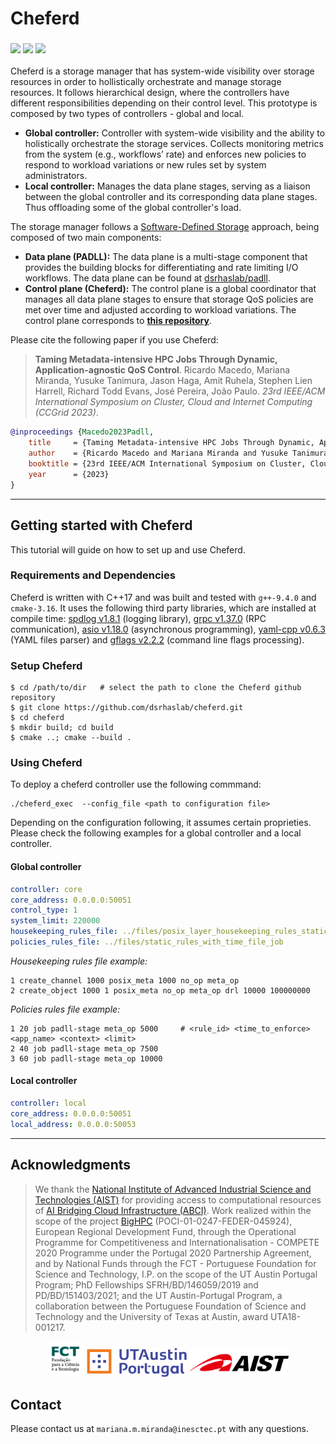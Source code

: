 # Cheferd

<h3 align="left">
  <!-- logo as of current commit -->
  <img src="https://img.shields.io/badge/C++-17-yellow.svg?style=flat&logo=c%2B%2B" />
  <img src="https://img.shields.io/badge/status-research%20prototype-green.svg" />
  <a href="https://opensource.org/licenses/BSD-3-Clause">
    <img src="https://img.shields.io/badge/license-BSD--3-blue.svg" />
  </a>
</h3>

Cheferd is a storage manager that has system-wide visibility over storage resources in order to hollistically orchestrate and manage storage resources.
It follows hierarchical design, where the controllers have different responsibilities depending on their control level. This prototype is composed by two types of controllers - global and local.

* <b>Global controller:</b> Controller with system-wide visibility and the ability to holistically orchestrate the storage services. Collects monitoring metrics from the system (e.g., workflows’ rate) and enforces new policies to respond to workload variations or new rules set by system administrators.
* <b>Local controller:</b> Manages the data plane stages, serving as a liaison between the global controller and its corresponding data plane stages. Thus offloading some of the global controller's load. 


The storage manager follows a [Software-Defined Storage](https://dl.acm.org/doi/10.1145/3385896?cid=99659535288) approach, being composed of two main components:
* <b>Data plane (PADLL):</b> The data plane is a multi-stage component that provides the building blocks for differentiating and rate limiting I/O workflows. The data plane can be found at [dsrhaslab/padll](https://github.com/dsrhaslab/padll).
* <b>Control plane (Cheferd):</b> The control plane is a global coordinator that manages all data plane stages to ensure that storage QoS policies are met over time and adjusted according to workload variations. The control plane corresponds to [**this repository**](https://github.com/dsrhaslab/cheferd).

Please cite the following paper if you use Cheferd:

>**Taming Metadata-intensive HPC Jobs Through Dynamic, Application-agnostic QoS Control**.
Ricardo Macedo, Mariana Miranda, Yusuke Tanimura, Jason Haga, Amit Ruhela, Stephen Lien Harrell, Richard Todd Evans, José Pereira, João Paulo.
*23rd IEEE/ACM International Symposium on Cluster, Cloud and Internet Computing (CCGrid 2023)*.

```bibtex
@inproceedings {Macedo2023Padll,
    title     = {Taming Metadata-intensive HPC Jobs Through Dynamic, Application-agnostic QoS Control},
    author    = {Ricardo Macedo and Mariana Miranda and Yusuke Tanimura and Jason Haga and Amit Ruhela and Stephen Lien Harrell and Richard Todd Evans and Jos{\'e} Pereira and Jo{\~a}o Paulo},
    booktitle = {23rd IEEE/ACM International Symposium on Cluster, Cloud and Internet Computing},
    year      = {2023}
}
```

***

## Getting started with Cheferd
 
This tutorial will guide on how to set up and use Cheferd.

### Requirements and Dependencies
Cheferd is written with C++17 and was built and tested with `g++-9.4.0` and `cmake-3.16`.
It uses the following third party libraries, which are installed at compile time: [spdlog v1.8.1](https://github.com/gabime/spdlog) (logging library), [grpc v1.37.0](https://github.com/grpc/grpc) (RPC communication), [asio v1.18.0](https://github.com/chriskohlhoff/asio) (asynchronous programming), [yaml-cpp v0.6.3](https://github.com/jbeder/yaml-cpp) (YAML files parser) and [gflags v2.2.2](https://github.com/gflags/gflags) (command line flags processing).

### Setup Cheferd

```shell
$ cd /path/to/dir   # select the path to clone the Cheferd github repository
$ git clone https://github.com/dsrhaslab/cheferd.git
$ cd cheferd
$ mkdir build; cd build
$ cmake ..; cmake --build .
```

### Using Cheferd 

To deploy a cheferd controller use the following commmand:

```shell
./cheferd_exec  --config_file <path to configuration file>
```
Depending on the configuration following, it assumes certain proprieties. 
Please check the following examples for a global controller and a local controller.

#### Global controller
```yaml
controller: core                                                            # Type of controller (core or local)
core_address: 0.0.0.0:50051                                                 # Global controller address
control_type: 1                                                             # Type of control (1-STATIC, 2-DYNAMIC_VANILLA, 3-DYNAMIC_LEFTOVER)
system_limit: 220000                                                        # Setup a storage system limit 
housekeeping_rules_file: ../files/posix_layer_housekeeping_rules_static_op  # Path to housekeeping rules to be implemented
policies_rules_file: ../files/static_rules_with_time_file_job               # Path to policies rules file to be enforced
```

*Housekeeping rules file example:*
```shell
1 create_channel 1000 posix_meta 1000 no_op meta_op
2 create_object 1000 1 posix_meta no_op meta_op drl 10000 100000000
```

*Policies rules file example:*
```shell
1 20 job padll-stage meta_op 5000     # <rule_id> <time_to_enforce> <app_name> <context> <limit>
2 40 job padll-stage meta_op 7500                   
3 60 job padll-stage meta_op 10000
```

#### Local controller
```yaml
controller: local                                                           # Type of controller (core or local)
core_address: 0.0.0.0:50051                                                 # Global controller address
local_address: 0.0.0.0:50053                                                # Local controller address
```



***

## Acknowledgments
>We thank the [National Institute of Advanced Industrial Science and Technologies (AIST)](https://www.aist.go.jp/index_en.html)
for providing access to computational resources of [AI Bridging Cloud Infrastructure (ABCI)](https://abci.ai/).
>Work realized within the scope of the project [BigHPC](https://bighpc.wavecom.pt)
(POCI-01-0247-FEDER-045924), European Regional Development Fund, through the Operational Programme for Competitiveness and 
Internationalisation - COMPETE 2020 Programme under the Portugal 2020 Partnership Agreement, and by National Funds through the 
FCT - Portuguese Foundation for Science and Technology, I.P. on the scope of the UT Austin Portugal Program; PhD Fellowships 
SFRH/BD/146059/2019 and PD/BD/151403/2021; and the UT Austin-Portugal Program, a collaboration between the Portuguese Foundation 
of Science and Technology and the University of Texas at Austin, award UTA18-001217.

<p align="center">
    <img src=".media/main_page/fct-logo.png" width="60">
    <img src=".media/main_page/utaustin-portugal-logo.png" width="160">
    <img src=".media/main_page/aist-logo.gif" width="160">
</p>


## Contact
Please contact us at `mariana.m.miranda@inesctec.pt` with any questions.

